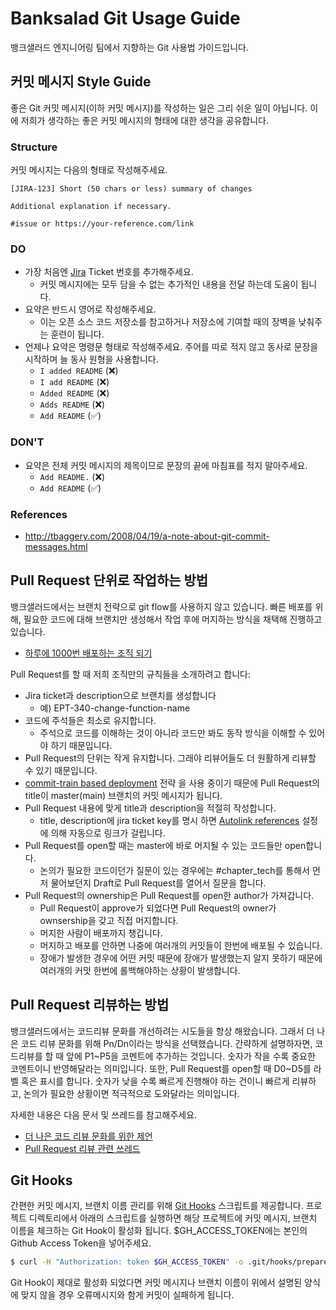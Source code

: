 # Banksalad Git Usage Guide

뱅크샐러드 엔지니어링 팀에서 지향하는 Git 사용법 가이드입니다.


## 커밋 메시지 Style Guide

좋은 Git 커밋 메시지(이하 커밋 메시지)를 작성하는 일은 그리 쉬운 일이 아닙니다. 이에 저희가 생각하는 좋은 커밋 메시지의 형태에 대한 생각을 공유합니다.
### Structure

커밋 메시지는 다음의 형태로 작성해주세요.

```
[JIRA-123] Short (50 chars or less) summary of changes

Additional explanation if necessary.

#issue or https://your-reference.com/link
```

### DO
- 가장 처음엔 [Jira](https://rainist.atlassian.net/jira/) Ticket 번호를 추가해주세요.
    + 커밋 메시지에는 모두 담을 수 없는 추가적인 내용을 전달 하는데 도움이 됩니다.
- 요약은 반드시 영어로 작성해주세요.
    + 이는 오픈 소스 코드 저장소를 참고하거나 저장소에 기여할 때의 장벽을 낮춰주는 훈련이 됩니다.
- 언제나 요약은 명령문 형태로 작성해주세요. 주어를 따로 적지 않고 동사로 문장을 시작하며 늘 동사 원형을 사용합니다.
    + `I added README` (:x:)
    + `I add README` (:x:)
    + `Added README` (:x:)
    + `Adds README` (:x:)
    + `Add README` (:white_check_mark:)

### DON'T

- 요약은 전체 커밋 메시지의 제목이므로 문장의 끝에 마침표를 적지 말아주세요.
    + `Add README.` (:x:)
    + `Add README` (:white_check_mark:)

### References

- http://tbaggery.com/2008/04/19/a-note-about-git-commit-messages.html

## Pull Request 단위로 작업하는 방법

뱅크샐러드에서는 브랜치 전략으로 git flow를 사용하지 않고 있습니다. 빠른 배포를 위해, 필요한 코드에 대해 브랜치만 생성해서 작업 후에 머지하는 방식을 채택해 진행하고 있습니다.
 - [하루에 1000번 배포하는 조직 되기](https://blog.banksalad.com/tech/become-an-organization-that-deploys-1000-times-a-day/)

Pull Request를 할 때 저희 조직만의 규칙들을 소개하려고 합니다:
- Jira ticket과 description으로 브랜치를 생성합니다 
    - 예) EPT-340-change-function-name
- 코드에 주석들은 최소로 유지합니다.
    - 주석으로 코드를 이해하는 것이 아니라 코드만 봐도 동작 방식을 이해할 수 있어야 하기 때문입니다.
- Pull Request의 단위는 작게 유지합니다. 그래야 리뷰어들도 더 원활하게 리뷰할 수 있기 때문입니다. 
- [commit-train based deployment](https://blog.banksalad.com/tech/become-an-organization-that-deploys-1000-times-a-day/?gclid=Cj0KCQiA3NX_BRDQARIsALA3fIJ1dXP9Btp4Jqkze2iTPbMh2W3hlXi6ORJJsXBPvkX-d3jSDmGacx4aAphzEALw_wcB#lightweight-branching-model) 전략 을 사용 중이기 때문에 Pull Request의 title이 master(main) 브랜치의 커밋 메시지가 됩니다.
- Pull Request 내용에 맞게 title과 description을 적절히 작성합니다.
    - title, description에 jira ticket key를 명시 하면 [Autolink references](https://docs.github.com/en/github/administering-a-repository/configuring-autolinks-to-reference-external-resources) 설정에 의해 자동으로 링크가 걸립니다.
- Pull Request를 open할 때는 master에 바로 머지될 수 있는 코드들만 open합니다.
    - 논의가 필요한 코드이던가 질문이 있는 경우에는 #chapter_tech를 통해서 먼저 물어보던지 Draft로 Pull Request를 열어서 질문을 합니다.
- Pull Request의 ownership은 Pull Request를 open한 author가 가져갑니다.
    - Pull Request이 approve가 되었다면 Pull Request의 owner가 ownsership을 갖고 직접 머지합니다. 
    - 머지한 사람이 배포까지 챙깁니다.
    - 머지하고 배포를 안하면 나중에 여러개의 커밋들이 한번에 배포될 수 있습니다.
    - 장애가 발생한 경우에 어떤 커밋 때문에 장애가 발생했는지 알지 못하기 때문에 여러개의 커밋 한번에 롤백해야하는 상황이 발생합니다.

## Pull Request 리뷰하는 방법

뱅크샐러드에서는 코드리뷰 문화를 개선하려는 시도들을 항상 해왔습니다. 그래서 더 나은 코드 리뷰 문화를 위해 Pn/Dn이라는 방식을 선택했습니다. 간략하게 설명하자면, 코드리뷰를 할 때 앞에 P1~P5을 코멘트에 추가하는 것입니다. 숫자가 작을 수록 중요한 코멘트이니 반영해달라는 의미입니다. 또한, Pull Request를 open할 때 D0~D5를 라벨 혹은 표시를 합니다. 숫자가 낮을 수록 빠르게 진행해야 하는 건이니 빠르게 리뷰하고, 논의가 필요한 상황이면 적극적으로 도와달라는 의미입니다.  

자세한 내용은 다음 문서 및 쓰레드를 참고해주세요.
  - [더 나은 코드 리뷰 문화를 위한 제언](https://docs.google.com/document/d/138EUDZsd0wTHoynDIiEPURhiEqnZqABqzO02vLjPTho/edit#heading=h.5x0d5h95i329)
  - [Pull Request 리뷰 관련 쓰레드](https://rainist.slack.com/archives/C0324HT1Z/p1582118248184200)

## Git Hooks

간편한 커밋 메시지, 브랜치 이름 관리를 위해 [Git Hooks](https://git-scm.com/book/en/v2/Customizing-Git-Git-Hooks/) 스크립트를 제공합니다. 프로젝트 디렉토리에서 아래의 스크립트를 실행하면 해당 프로젝트에 커밋 메시지, 브랜치 이름을 체크하는 Git Hook이 활성화 됩니다. $GH_ACCESS_TOKEN에는 본인의 Github Access Token을 넣어주세요.

```sh
$ curl -H "Authorization: token $GH_ACCESS_TOKEN" -o .git/hooks/prepare-commit-msg --create-dirs https://raw.githubusercontent.com/banksalad/styleguide/git/hooks/prepare-commit-msg && chmod +x .git/hooks/prepare-commit-msg
```

Git Hook이 제대로 활성화 되었다면 커밋 메시지나 브랜치 이름이 위에서 설명된 양식에 맞지 않을 경우 오류메시지와 함게 커밋이 실패하게 됩니다.
